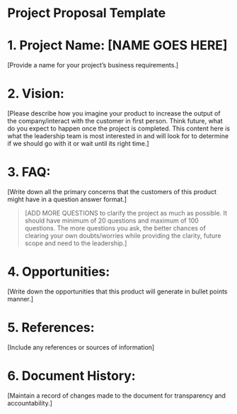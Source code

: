 # Project Proposal Template

# 1. Project Name: [NAME GOES HERE]
[Provide a name for your project’s business requirements.]

# 2. Vision:
[Please describe how you imagine your product to increase the output of the company/interact with the customer in first person. Think future, what do you expect to happen once the project is completed. This content here is what the leadership team is most interested in and will look for to determine if we should go with it or wait until its right time.]


# 3. FAQ:
[Write down all the primary concerns that the customers of this product might have in a question answer format.]

> [ADD MORE QUESTIONS to clarify the project as much as possible. It should have minimum of 20 questions and maximum of 100 questions. The more questions you ask, the better chances of clearing your own doubts/worries while providing the clarity, future scope and need to the leadership.]


# 4. Opportunities:
[Write down the opportunities that this product will generate in bullet points manner.]


# 5. References:
[Include any references or sources of information]


# 6. Document History:
[Maintain a record of changes made to the document for transparency and accountability.]

